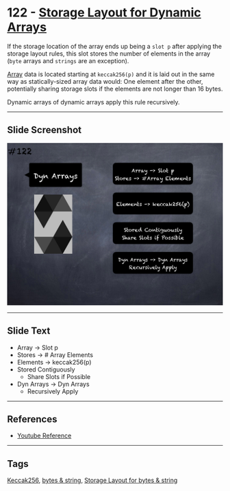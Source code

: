 # 122 - [Storage Layout for Dynamic Arrays](Storage%20Layout%20for%20Dynamic%20Arrays.md)
If the storage location of the array ends up being a `slot p` after applying the storage layout rules, this slot stores the number of elements in the array (`byte` arrays and `strings` are an exception). 

[Array](../Solidity101/Arrays.md) data is located starting at `keccak256(p)` and it is laid out in the same way as statically-sized array data would: One element after the other, potentially sharing storage slots if the elements are not longer than 16 bytes. 

Dynamic arrays of dynamic arrays apply this rule recursively.

___
## Slide Screenshot
![122.png](../images/solidity201/122.png)
___
## Slide Text
- Array -> Slot p
- Stores -> # Array Elements
- Elements -> keccak256(p)
- Stored Contiguously
	- Share Slots if Possible
- Dyn Arrays -> Dyn Arrays
	- Recursively Apply
___
## References
- [Youtube Reference](https://youtu.be/TqMIbouwePE?t=74)
___
## Tags
[Keccak256](../Ethereum101/Keccak256.md), [bytes & string](../Solidity101/bytes%20&%20string.md), [Storage Layout for bytes & string](Storage%20Layout%20for%20bytes%20&%20string.md)